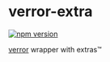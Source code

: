 # verror-extra

[![npm version](https://badge.fury.io/js/verror-extra.svg)](https://badge.fury.io/js/verror-extra)

[verror](https://github.com/joyent/node-verror) wrapper with extras™
